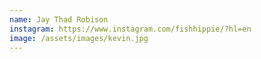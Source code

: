```yaml
---
name: Jay Thad Robison
instagram: https://www.instagram.com/fishhippie/?hl=en
image: /assets/images/kevin.jpg
---
```

